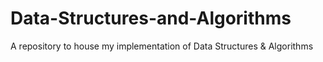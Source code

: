 # Data-Structures-and-Algorithms
A repository to house my implementation of Data Structures & Algorithms
